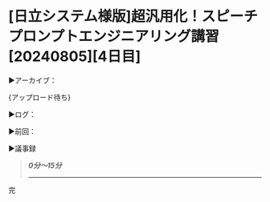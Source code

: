 # [日立システム様版]超汎用化！スピーチプロンプトエンジニアリング講習[20240805][4日目]

▶️アーカイブ：

{アップロード待ち}

▶️ログ：

▶️前回：

▶️議事録

> ***0分〜15分***
> 
> 
> ---
> 

完